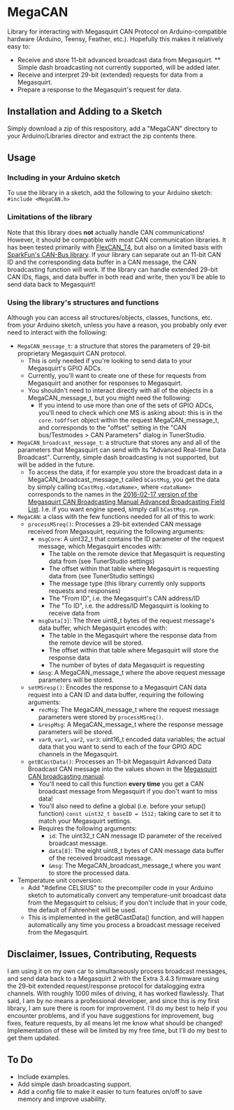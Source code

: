 # MegaCAN
Library for interacting with Megasquirt CAN Protocol on Arduino-compatible hardware (Arduino, Teensy, Feather, etc.). Hopefully this makes it relatively easy to:
* Receive and store 11-bit advanced broadcast data from Megasquirt.
** Simple dash broadcasting not currently supported, will be added later.
* Receive and interpret 29-bit (extended) requests for data from a Megasquirt.
* Prepare a response to the Megasquirt's request for data.

## Installation and Adding to a Sketch
Simply download a zip of this respository, add a "MegaCAN" directory to your Arduino/Libraries director and extract the zip contents there.

## Usage
### Including in your Arduino sketch
To use the library in a sketch, add the following to your Arduino sketch: `#include <MegaCAN.h>`

### Limitations of the library
Note that this library does **not** actually handle CAN communications! However, it should be compatible with most CAN communication libraries. It has been tested primarily with [FlexCAN_T4](https://github.com/tonton81/FlexCAN_T4), but also on a limited basis with [SparkFun's CAN-Bus library](https://github.com/sparkfun/SparkFun_CAN-Bus_Arduino_Library). If your library can separate out an 11-bit CAN ID and the corresponding data buffer in a CAN message, the CAN broadcasting function will work. If the library can handle extended 29-bit CAN IDs, flags, and data buffer in both read and write, then you'll be able to send data back to Megasquirt!

### Using the library's structures and functions
Although you can access all structures/objects, classes, functions, etc. from your Arduino sketch, unless you have a reason, you probably only ever need to interact with the following:
* `MegaCAN_message_t`: a structure that stores the parameters of 29-bit proprietary Megasquirt CAN protocol.
  * This is only needed if you're looking to send data to your Megasquirt's GPIO ADCs.
  * Currently, you'll want to create one of these for requests from Megasquirt and another for responses to Megasquirt.
  * You shouldn't need to interact directly with all of the objects in a MegaCAN_message_t, but you might need the following:
    * If you intend to use more than one of the sets of GPIO ADCs, you'll need to check which one MS is asking about: this is in the `core.toOffset` object within the request MegaCAN_message_t, and corresponds to the "offset" setting in the "CAN bus/Testmodes > CAN Parameters" dialog in TunerStudio.
* `MegaCAN_broadcast_message_t`: a structure that stores any and all of the parameters that Megasquirt can send with its "Advanced Real-time Data Broadcast". Currently, simple dash broadcasting is not supported, but will be added in the future.
  * To access the data, if for example you store the broadcast data in a MegaCAN_broadcast_message_t called `bCastMsg`, you get the data by simply calling `bCastMsg.<dataName>`, where `<dataName>` corresponds to the names in the [2016-02-17 version of the Megasquirt CAN Broadcasting Manual Advanced Broadcasting Field List](http://www.msextra.com/doc/pdf/Megasquirt_CAN_Broadcast.pdf#page=6&zoom=100,114,89). I.e. if you want engine speed, simply call `bCastMsg.rpm`.
* `MegaCAN`: a class with the few functions needed for all of this to work:
  * `processMSreq()`: Processes a 29-bit extended CAN message received from Megasquirt, requiring the following arguments:
    * `msgCore`: A uint32_t that contains the ID parameter of the request message, which Megasquirt encodes with:
      * The table on the remote device that Megasquirt is requesting data from (see TunerStudio settings)
      * The offset within that table where Megasquirt is requesting data from (see TunerStudio settings)
      * The message type (this library currently only supports requests and responses)
      * The "From ID", i.e. the Megasquirt's CAN address/ID
      * The "To ID", i.e. the address/ID Megasquirt is looking to receive data from
    * `msgData[3]`: The three uint8_t bytes of the request message's data buffer, which Megasquirt encodes with:
      * The table in the Megasquirt where the response data from the remote device will be stored.
      * The offset within that table where Megasquirt will store the response data
      * The number of bytes of data Megasquirt is requesting
    * `&msg`: A MegaCAN_message_t where the above request message parameters will be stored.
  * `setMSresp()`: Encodes the response to a Megasquirt CAN data request into a CAN ID and data buffer, requiring the following arguments:
    * `recMsg`: The MegaCAN_message_t where the request message parameters were stored by `processMSreq()`.
    * `&respMsg`: A MegaCAN_message_t where the response message parameters will be stored.
    * `var0`, `var1`, `var2`, `var3`: uint16_t encoded data variables; the actual data that you want to send to each of the four GPIO ADC channels in the Megasquirt.
  * `getBCastData()`: Processes an 11-bit Megasquirt Advanced Data Broadcast CAN message into the values shown in the [Megasquirt CAN broadcasting manual](http://www.msextra.com/doc/pdf/Megasquirt_CAN_Broadcast.pdf#page=6&zoom=100,114,89).
    * You'll need to call this function **every time** you get a CAN broadcast message from Megasquirt if you don't want to miss data!
    * You'll also need to define a global (i.e. before your setup() function) `const uint32_t baseID = 1512;` taking care to set it to match your Megasquirt settings.
    * Requires the following arguments:
      * `id`: The uint32_t CAN message ID parameter of the received broadcast message.
      * `data[8]`: The eight uint8_t bytes of CAN message data buffer of the received broadcast message.
      * `&msg`: The MegaCAN_broadcast_message_t where you want to store the processed data.
* Temperature unit conversion:
  * Add "#define CELSIUS" to the precompiler code in your Arduino sketch to automatically convert any temperature-unit broadcast data from the Megasquirt to celsius; if you don't include that in your code, the default of Fahrenheit will be used.
  * This is implemented in the getBCastData() function, and will happen automatically any time you process a broadcast message received from the Megasquirt.
    
## Disclaimer, Issues, Contributing, Requests
I am using it on my own car to simultaneously process broadcast messages, and send data back to a Megasquirt 2 with the Extra 3.4.3 firmware using the 29-bit extended request/response protocol for datalogging extra channels. With roughly 1000 miles of driving, it has worked flawlessly. That said, I am by no means a professional developer, and since this is my first library, I am sure there is room for improvement.
I'll do my best to help if you encounter problems, and if you have suggestions for improvement, bug fixes, feature requests, by all means let me know what should be changed! Implementation of these will be limited by my free time, but I'll do my best to get them updated.

## To Do
* Include examples.
* Add simple dash broadcasting support.
* Add a config file to make it easier to turn features on/off to save memory and improve usability.

